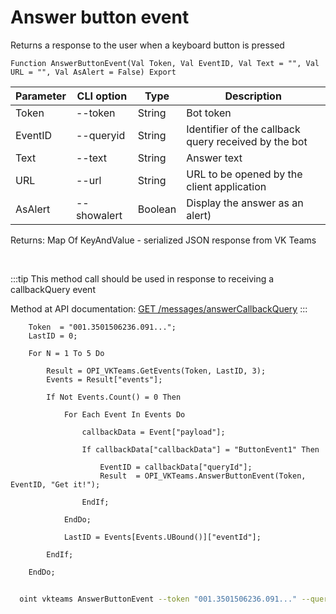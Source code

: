 ﻿---
sidebar_position: 11
---

# Answer button event
 Returns a response to the user when a keyboard button is pressed



`Function AnswerButtonEvent(Val Token, Val EventID, Val Text = "", Val URL = "", Val AsAlert = False) Export`

  | Parameter | CLI option | Type | Description |
  |-|-|-|-|
  | Token | --token | String | Bot token |
  | EventID | --queryid | String | Identifier of the callback query received by the bot |
  | Text | --text | String | Answer text |
  | URL | --url | String | URL to be opened by the client application |
  | AsAlert | --showalert | Boolean | Display the answer as an alert) |

  
  Returns:  Map Of KeyAndValue - serialized JSON response from VK Teams

<br/>

:::tip
This method call should be used in response to receiving a callbackQuery event

 Method at API documentation: [GET /messages/answerCallbackQuery](https://teams.vk.com/botapi/#/messages/get_messages_answerCallbackQuery)
:::
<br/>


```bsl title="Code example"
    Token  = "001.3501506236.091...";
    LastID = 0;

    For N = 1 To 5 Do

        Result = OPI_VKTeams.GetEvents(Token, LastID, 3);
        Events = Result["events"];

        If Not Events.Count() = 0 Then

            For Each Event In Events Do

                callbackData = Event["payload"];

                If callbackData["callbackData"] = "ButtonEvent1" Then

                    EventID = callbackData["queryId"];
                    Result  = OPI_VKTeams.AnswerButtonEvent(Token, EventID, "Get it!");

                EndIf;

            EndDo;

            LastID = Events[Events.UBound()]["eventId"];

        EndIf;

    EndDo;
```



```sh title="CLI command example"
    
  oint vkteams AnswerButtonEvent --token "001.3501506236.091..." --queryid %queryid% --text %text% --url %url% --showalert %showalert%

```

```json title="Result"

```
